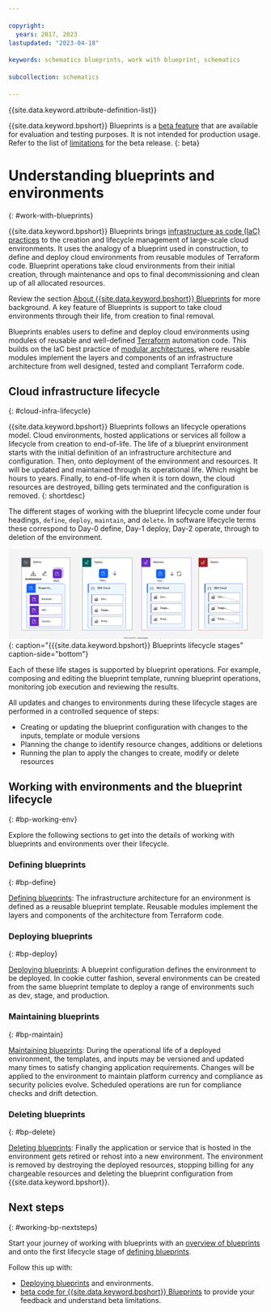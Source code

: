 ```yaml
---

copyright:
  years: 2017, 2023
lastupdated: "2023-04-18"

keywords: schematics blueprints, work with blueprint, schematics

subcollection: schematics

---
```


{{site.data.keyword.attribute-definition-list}}

{{site.data.keyword.bpshort}} Blueprints is a [beta feature](/docs/schematics?topic=schematics-bp-beta-limitations) that are available for evaluation and testing purposes. It is not intended for production usage. Refer to the list of [limitations](/docs/schematics?topic=schematics-bp-beta-limitations#sc-bp-beta-limitation) for the beta release.
{: beta}

# Understanding blueprints and environments
{: #work-with-blueprints}

{{site.data.keyword.bpshort}} Blueprints brings [infrastructure as code (IaC) practices](/docs/schematics?topic=schematics-infrastructure-as-code) to the creation and lifecycle management of large-scale cloud environments. It uses the analogy of a blueprint used in construction, to define and deploy cloud environments from reusable modules of Terraform code. Blueprint operations take cloud environments from their initial creation, through maintenance and ops to final decommissioning and clean up of all allocated resources. 

Review the section [About {{site.data.keyword.bpshort}} Blueprints](/docs/schematics?topic=schematics-blueprint-intro) for more background. A key feature of Blueprints is support to take cloud environments through their life, from creation to final removal. 

Blueprints enables users to define and deploy cloud environments using modules of reusable and well-defined [Terraform](https://www.terraform.io) automation code. This builds on the IaC best practice of [modular architectures](/docs/schematics?topic=schematics-infrastructure-as-code#iac-bp-modularity), where reusable modules implement the layers and components of an infrastructure architecture from well designed, tested and compliant Terraform code.


## Cloud infrastructure lifecycle 
{: #cloud-infra-lifecycle}

{{site.data.keyword.bpshort}} Blueprints follows an lifecycle operations model. Cloud environments, hosted applications or services all follow a lifecycle from creation to end-of-life. The life of a blueprint environment starts with the initial definition of an infrastructure architecture and configuration. Then, onto deployment of the environment and resources. It will be updated and maintained through its operational life. Which might be hours to years. Finally, to end-of-life when it is torn down, the cloud resources are destroyed, billing gets terminated and the configuration is removed. 
{: shortdesc}

The different stages of working with the blueprint lifecycle come under four headings, `define`, `deploy`, `maintain`, and `delete`. In software lifecycle terms these correspond to Day-0 define, Day-1 deploy, Day-2 operate, through to deletion of the environment. 

![{{site.data.keyword.bpshort}} Blueprints lifecycle stages](/images/new/bp-lifecycle.svg){: caption="{{{site.data.keyword.bpshort}} Blueprints lifecycle stages" caption-side="bottom"}

Each of these life stages is supported by blueprint operations. For example, composing and editing the blueprint template, running blueprint operations, monitoring job execution and reviewing the results. 

All updates and changes to environments during these lifecycle stages are performed in a controlled sequence of steps:
- Creating or updating the blueprint configuration with changes to the inputs, template or module versions
- Planning the change to identify resource changes, additions or deletions 
- Running the plan to apply the changes to create, modify or delete resources

## Working with environments and the blueprint lifecycle 
{: #bp-working-env}

Explore the following sections to get into the details of working with blueprints and environments over their lifecycle.   

### Defining blueprints
{: #bp-define}

[Defining blueprints](/docs/schematics?topic=schematics-define-blueprints): The infrastructure architecture for an environment is defined as a reusable blueprint template. Reusable modules implement the layers and components of the architecture from Terraform code. 

### Deploying blueprints
{: #bp-deploy}

[Deploying blueprints](/docs/schematics?topic=schematics-deploy-blueprints): A blueprint configuration defines the environment to be deployed. In cookie cutter fashion, several environments can be created from the same blueprint template to deploy a range of environments such as dev, stage, and production. 

### Maintaining blueprints
{: #bp-maintain}

[Maintaining blueprints](/docs/schematics?topic=schematics-update-op-blueprints): During the operational life of a deployed environment, the templates, and inputs may be versioned and updated many times to satisfy changing application requirements. Changes will be applied to the environment to maintain platform currency and compliance as security policies evolve. Scheduled operations are run for compliance checks and drift detection. 

### Deleting blueprints
{: #bp-delete}

[Deleting blueprints](/docs/schematics?topic=schematics-delete-blueprints): Finally the application or service that is hosted in the environment gets retired or rehost into a new environment. The environment is removed by destroying the deployed resources, stopping billing for any chargeable resources and deleting the blueprint configuration from {{site.data.keyword.bpshort}}. 
  
## Next steps
{: #working-bp-nextsteps}

Start your journey of working with blueprints with an [overview of blueprints](/docs/schematics?topic=schematics-blueprint-intro) and onto the first lifecycle stage of [defining blueprints](/docs/schematics?topic=schematics-define-blueprints). 

Follow this up with:
- [Deploying blueprints](/docs/schematics?topic=schematics-deploy-blueprints) and environments. 
- [beta code for {{site.data.keyword.bpshort}} Blueprints](/docs/schematics?topic=schematics-bp-beta-limitations) to provide your feedback and understand beta limitations.
